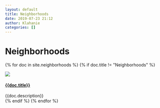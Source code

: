 ```yaml
---
layout: default
title: Neighborhoods
date: 2019-07-23 21:12
author: Klahanie
categories: []
---
```

# Neighborhoods

{% for doc in site.neighborhoods %}
{% if doc.title != "Neighborhoods" %}
<div class="row mb-4">
  <img class="img-thumbnail col-md-2" src="{{site.url}}{{doc.thumbnail}}">
    <div class="col-md-10">
      <h4>
      <a href="{{doc.url}}">{{doc.title}}</a>
      </h4>
      <div>{{doc.description}}
      </div>
    </div>
</div>
{% endif %}
{% endfor %}